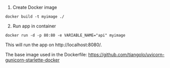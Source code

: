 1. Create Docker image
```
docker build -t myimage ./
```

2. Run app in container
```
docker run -d -p 80:80 -e VARIABLE_NAME="api" myimage
```
This will run the app on http://localhost:8080/.

The base image used in the Dockerfile: https://github.com/tiangolo/uvicorn-gunicorn-starlette-docker